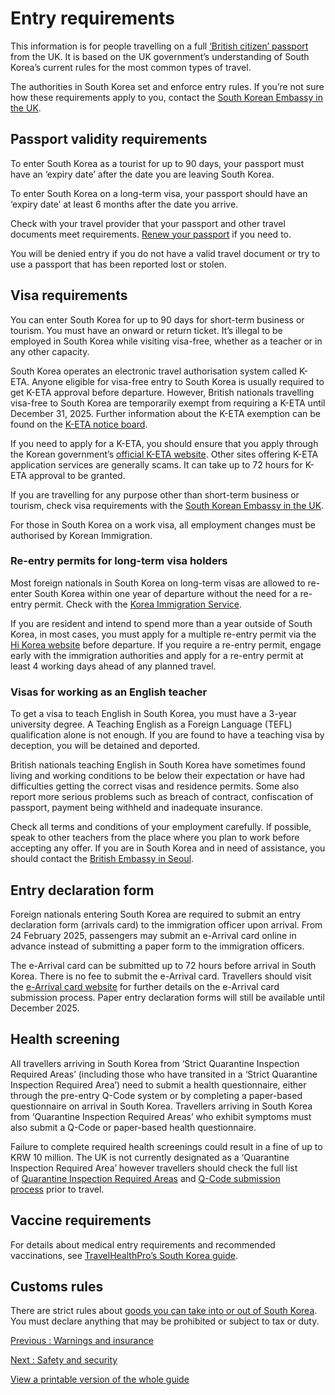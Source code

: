 # Entry requirements

This information is for people travelling on a full [‘British citizen’ passport](https://www.gov.uk/types-of-british-nationality) from the UK. It is based on the UK government’s understanding of South Korea’s current rules for the most common types of travel.

The authorities in South Korea set and enforce entry rules. If you’re not sure how these requirements apply to you, contact the [South Korean Embassy in the UK](https://overseas.mofa.go.kr/gb-en/index.do).

## Passport validity requirements

To enter South Korea as a tourist for up to 90 days, your passport must have an ‘expiry date’ after the date you are leaving South Korea.

To enter South Korea on a long-term visa, your passport should have an ‘expiry date’ at least 6 months after the date you arrive.

Check with your travel provider that your passport and other travel documents meet requirements. [Renew your passport](https://www.gov.uk/renew-adult-passport/renew) if you need to.

You will be denied entry if you do not have a valid travel document or try to use a passport that has been reported lost or stolen.

## Visa requirements

You can enter South Korea for up to 90 days for short-term business or tourism. You must have an onward or return ticket. It’s illegal to be employed in South Korea while visiting visa-free, whether as a teacher or in any other capacity.

South Korea operates an electronic travel authorisation system called K-ETA. Anyone eligible for visa-free entry to South Korea is usually required to get K-ETA approval before departure. However, British nationals travelling visa-free to South Korea are temporarily exempt from requiring a K-ETA until December 31, 2025. Further information about the K-ETA exemption can be found on the [K-ETA notice board](https://www.k-eta.go.kr/portal/board/viewboardlist.do?tmpltNm=notice&locale=EN).

If you need to apply for a K-ETA, you should ensure that you apply through the Korean government’s [official K-ETA website](https://www.k-eta.go.kr/portal/apply/index.do). Other sites offering K-ETA application services are generally scams. It can take up to 72 hours for K-ETA approval to be granted.

If you are travelling for any purpose other than short-term business or tourism, check visa requirements with the [South Korean Embassy in the UK](http://overseas.mofa.go.kr/gb-en/index.do).

For those in South Korea on a work visa, all employment changes must be authorised by Korean Immigration.

### Re-entry permits for long-term visa holders

Most foreign nationals in South Korea on long-term visas are allowed to re-enter South Korea within one year of departure without the need for a re-entry permit. Check with the [Korea Immigration Service](https://www.visa.go.kr/openPage.do?MENU_ID=10101&LANG_TYPE=EN).

If you are resident and intend to spend more than a year outside of South Korea, in most cases, you must apply for a multiple re-entry permit via the [Hi Korea website](https://www.hikorea.go.kr/Main.pt) before departure. If you require a re-entry permit, engage early with the immigration authorities and apply for a re-entry permit at least 4 working days ahead of any planned travel.

### Visas for working as an English teacher

To get a visa to teach English in South Korea, you must have a 3-year university degree. A Teaching English as a Foreign Language (TEFL) qualification alone is not enough. If you are found to have a teaching visa by deception, you will be detained and deported.

British nationals teaching English in South Korea have sometimes found living and working conditions to be below their expectation or have had difficulties getting the correct visas and residence permits. Some also report more serious problems such as breach of contract, confiscation of passport, payment being withheld and inadequate insurance.

Check all terms and conditions of your employment carefully. If possible, speak to other teachers from the place where you plan to work before accepting any offer. If you are in South Korea and in need of assistance, you should contact the [British Embassy in Seoul](https://www.gov.uk/world/organisations/british-embassy-seoul).

## Entry declaration form

Foreign nationals entering South Korea are required to submit an entry declaration form (arrivals card) to the immigration officer upon arrival. From 24 February 2025, passengers may submit an e-Arrival card online in advance instead of submitting a paper form to the immigration officers.

The e-Arrival card can be submitted up to 72 hours before arrival in South Korea. There is no fee to submit the e-Arrival card. Travellers should visit the [e-Arrival card website](https://www.e-arrivalcard.go.kr/portal/main/index.do) for further details on the e-Arrival card submission process. Paper entry declaration forms will still be available until December 2025.

## Health screening

All travellers arriving in South Korea from ‘Strict Quarantine Inspection Required Areas’ (including those who have transited in a ‘Strict Quarantine Inspection Required Area’) need to submit a health questionnaire, either through the pre-entry Q-Code system or by completing a paper-based questionnaire on arrival in South Korea. Travellers arriving in South Korea from ‘Quarantine Inspection Required Areas’ who exhibit symptoms must also submit a Q-Code or paper-based health questionnaire.

Failure to complete required health screenings could result in a fine of up to KRW 10 million. The UK is not currently designated as a ‘Quarantine Inspection Required Area’ however travellers should check the full list of [Quarantine Inspection Required Areas](https://qcode.kdca.go.kr/qco/bbs/BD_selectBbs.do?q_bbsSn=1016&q_bbsDocNo=20241220165453831&q_clsfNo=2&q_searchKeyTy=&q_searchVal=&q_currPage=1&q_sortName=&q_sortOrder=&) and [Q-Code submission process](https://qcode.kdca.go.kr/qco/guide.do) prior to travel.

## Vaccine requirements

For details about medical entry requirements and recommended vaccinations, see [TravelHealthPro’s South Korea guide](https://travelhealthpro.org.uk/country/120/korea-south#Vaccine_Recommendations).

## Customs rules

There are strict rules about [goods you can take into or out of South Korea](https://www.customs.go.kr/english/cm/cntnts/cntntsView.do?mi=8069&cntntsId=2743). You must declare anything that may be prohibited or subject to tax or duty.

[Previous
:
Warnings and insurance](/foreign-travel-advice/south-korea)

[Next
:
Safety and security](/foreign-travel-advice/south-korea/safety-and-security)

[View a printable version of the whole guide](/foreign-travel-advice/south-korea/print)